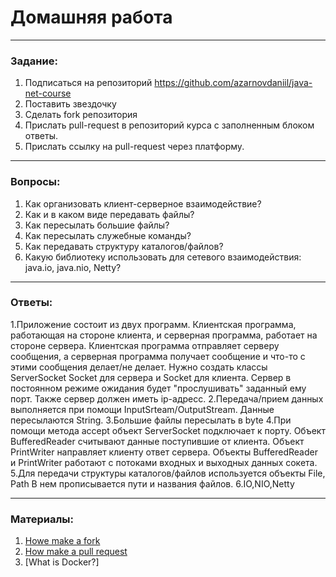 # Домашняя работа

---

### Задание:

1. Подписаться на репозиторий https://github.com/azarnovdaniil/java-net-course
2. Поставить звездочку 
3. Сделать fork репозитория
4. Прислать pull-request в репозиторий курса с заполненным блоком ответы.
5. Прислать ссылку на pull-request через платформу.

---

### Вопросы:

1. Как организовать клиент-серверное взаимодействие?
2. Как и в каком виде передавать файлы?
3. Как пересылать большие файлы?
4. Как пересылать служебные команды?
5. Как передавать структуру каталогов/файлов?
6. Какую библиотеку использовать для сетевого взаимодействия: java.io, java.nio, Netty?

---

### Ответы:

1.Приложение состоит из двух программ. Клиентская программа,
работающая на стороне клиента, и серверная программа,
работает на стороне сервера. Клиентская программа отправляет серверу сообщения,
а серверная программа получает сообщение и что-то с этими сообщения делает/не делает.
Нужно создать классы ServerSocket Socket для сервера и Socket для клиента. Сервер в постоянном режиме ожидания
будет "прослушивать" заданный ему порт. Также сервер должен иметь ip-адресс.
2.Передача/прием данных выполняется при помощи InputSrteam/OutputStream. Данные пересылаются String.
3.Большие файлы пересылать в byte
4.При помощи метода accept объект ServerSocket подключает к порту.
Объект BufferedReader считывают данные поступившие от клиента.
Объект PrintWriter направляет клиенту ответ сервера.
Объекты BufferedReader и PrintWriter работают с потоками входных и выходных данных сокета.
5.Для передачи структуры каталогов/файлов используется объекты File, Path
В нем прописывается пути и названия файлов.
6.IO,NIO,Netty


---

### Материалы:

1. [Howe make a fork](https://docs.github.com/en/github/getting-started-with-github/fork-a-repo)
2. [How make a pull request](https://docs.github.com/en/github/collaborating-with-issues-and-pull-requests/creating-a-pull-request)
3. [What is Docker?]
